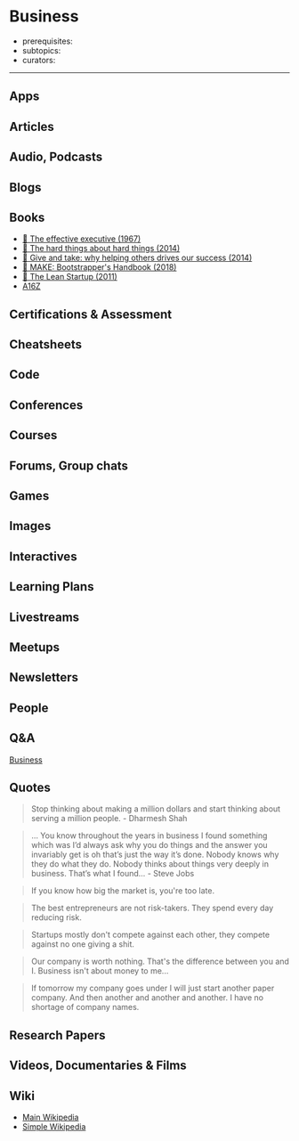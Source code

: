 # Business

- prerequisites:
- subtopics:
- curators:

------

## Apps


## Articles

## Audio, Podcasts

## Blogs

## Books
- [📕 The effective executive (1967)](http://www.goodreads.com/book/show/48019.The_Effective_Executive)
- [📕 The hard things about hard things (2014)](http://www.goodreads.com/book/show/18176747-the-hard-thing-about-hard-things)
- [📕 Give and take: why helping others drives our success (2014)](http://www.goodreads.com/book/show/16158498-give-and-take)
- [📕 MAKE: Bootstrapper's Handbook (2018)](https://www.goodreads.com/book/show/39165640-make)
- [📕 The Lean Startup (2011)](https://www.goodreads.com/book/show/10127019-the-lean-startup)
- [A16Z](https://a16z.com/)

## Certifications & Assessment

## Cheatsheets

## Code

## Conferences

## Courses

## Forums, Group chats

## Games

## Images

## Interactives

## Learning Plans

## Livestreams

## Meetups

## Newsletters

## People

## Q&A

[Business](https://www.quora.com/topic/Business)

## Quotes
> Stop thinking about making a million dollars and start thinking about serving a million people. - Dharmesh Shah

> … You know throughout the years in business I found something which was I’d always ask why you do things and the answer you invariably get is oh that’s just the way it’s done. Nobody knows why they do what they do. Nobody thinks about things very deeply in business. That’s what I found… - Steve Jobs

> If you know how big the market is, you're too late.

> The best entrepreneurs are not risk-takers. They spend every day reducing risk.

> Startups mostly don't compete against each other, they compete against no one giving a shit.

> Our company is worth nothing. That's the difference between you and I. Business isn't about money to me...

> If tomorrow my company goes under I will just start another paper company. And then another and another and another. I have no shortage of company names.

## Research Papers

## Videos, Documentaries & Films

## Wiki

- [Main Wikipedia](https://en.wikipedia.org/wiki/Business)
- [Simple Wikipedia](https://simple.wikipedia.org/wiki/Business)
